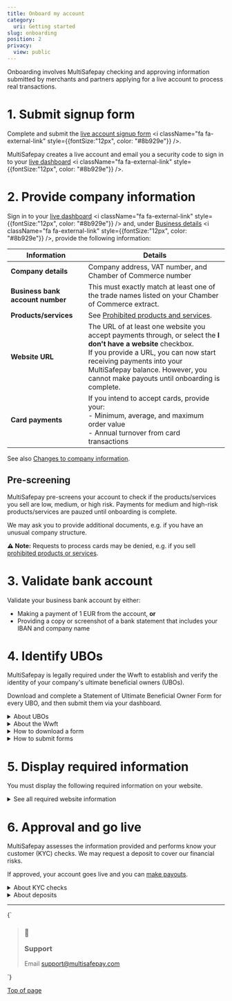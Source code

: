 ```yaml
---
title: Onboard my account
category:
  uri: Getting started
slug: onboarding
position: 2
privacy:
  view: public
---
```


Onboarding involves MultiSafepay checking and approving information submitted by merchants and partners applying for a live account to process real transactions.

# 1. Submit signup form

Complete and submit the <a href="https://merchant.multisafepay.com/signup" target="_blank">live account signup form</a> <i className="fa fa-external-link" style={{fontSize:"12px", color: "#8b929e"}} />.

MultiSafepay creates a live account and email you a security code to sign in to your <a href="https://merchant.multisafepay.com/" target="_blank">live dashboard</a> <i className="fa fa-external-link" style={{fontSize:"12px", color: "#8b929e"}} />.

# 2. Provide company information

Sign in to your <a href="https://merchant.multisafepay.com/" target="_blank">live dashboard</a> <i className="fa fa-external-link" style={{fontSize:"12px", color: "#8b929e"}} /> and, under <a href="https://merchant.multisafepay.com/onboarding" target="_blank">Business details</a> <i className="fa fa-external-link" style={{fontSize:"12px", color: "#8b929e"}} />, provide the following information:

| Information                      | Details                                                                                                                                                                                                                                                                                               |
| -------------------------------- | ----------------------------------------------------------------------------------------------------------------------------------------------------------------------------------------------------------------------------------------------------------------------------------------------------- |
| **Company details**              | Company address, VAT number, and Chamber of Commerce number                                                                                                                                                                                                                                           |
| **Business bank account number** | This must exactly match at least one of the trade names listed on your Chamber of Commerce extract.                                                                                                                                                                                                   |
| **Products/services**            | See [Prohibited products and services](/docs/prohibited-products-services/).                                                                                                                                                                                                                          |
| **Website URL**                  | The URL of at least one website you accept payments through, or select the **I don't have a website** checkbox. <br /> If you provide a URL, you can now start receiving payments into your MultiSafepay balance. However, you cannot make <Glossary>payouts</Glossary> until onboarding is complete. |
| **Card payments**                | If you intend to accept  cards, provide your: <br /> - Minimum, average, and maximum order value <br /> - Annual turnover from card transactions                                                                                                                                                      |

See also [Changes to company information](/docs/company-information/).

## Pre-screening

MultiSafepay pre-screens your account to check if the products/services you sell are low, medium, or high risk. Payments for medium and high-risk products/services are pauzed until onboarding is complete.

We may ask you to provide additional documents, e.g. if you have an unusual company structure.

**⚠️ Note:** Requests to process cards may be denied, e.g. if you sell [prohibited products or services](/docs/prohibited-products-services/).

# 3. Validate bank account

Validate your business bank account by either:

* Making a payment of 1 EUR from the account, **or**
* Providing a copy or screenshot of a bank statement that includes your IBAN and company name

# 4. Identify UBOs

MultiSafepay is legally required under the Wwft to establish and verify the identity of your company's ultimate beneficial owners (UBOs).

Download and complete a Statement of Ultimate Beneficial Owner Form for every UBO, and then submit them via your dashboard.

<details id="about-ubos">
  <summary>About UBOs</summary>

  <br />

  A UBO is a natural person who directly or indirectly holds an equity interest in or exercises control of the enterprise. Most commonly, an individual holds an equity interest of 25% or more of the shares or capital of the enterprise, or exercises:

  * 25% or more of the voting rights, **or**
  * De facto control over the affairs of the enterprise, **or**
  * Other special rights of 25% or more over the capital of the enterprise and specific control over, for example, rights granted in the pages of incorporation.

  **Multiple UBOs**\
  If the enterprise consists of a number of (intermediate) holding companies, then the UBO(s) are all the individuals who, through various companies, have 25% or more control of the underlying enterprise.

  **No UBOs**\
  Enterprises are not required to have a UBO. For example, if an enterprise has five owners with an equal distribution of capital and control, none of them owns 25% or more of the enterprise.

  **Example**\
  The limited company Good Ltd has a sole shareholder: Better Ltd. The shares of Better Ltd are held equally by two other limited companies:

  * Anders Ltd. which has two equal shareholders: Mr A. Jansen and Ms B. Jansen-de Jong
  * Best Ltd. which has one sole shareholder: Ms D. Best

  The three ultimate beneficial owners are therefore Mr A. Jansen, Ms B. Jansen-de Jong, Ms D. Best.
</details>

<details id="about-the-wwft">
  <summary>About the Wwft</summary>

  <br />

  The Wet ter voorkoming van witwassen en financieren van terrorisme (WWFT), or Money Laundering and Terrorist Financing Prevention Act, prevents companies and individuals from laundering money or financing terrorist activity.

  It was based on the Disclosure of Unusual Transactions or Financial Services Act, but goes one step further. It focuses on both individuals involved in suspect transactions and the risk of such transactions.
</details>

<details id="how-to-download-a-form">
  <summary>How to download a form</summary>

  <br />

  * <a href="https://github.com/MultiSafepay/docs/raw/master/static/forms/UBOform_NL_V2.0.pdf" target="_blank">Dutch UBO form</a> <i className="fa fa-external-link" style={{fontSize:"12px", color: "#8b929e"}} />
  * <a href="https://github.com/MultiSafepay/docs/raw/master/static/forms/UBOform_EN_V2.0.pdf" target="_blank">English UBO form</a> <i className="fa fa-external-link" style={{fontSize:"12px", color: "#8b929e"}} />
  * <a href="https://github.com/MultiSafepay/docs/raw/master/static/forms/UBOform_FR.pdf" target="_blank">French UBO form</a> <i className="fa fa-external-link" style={{fontSize:"12px", color: "#8b929e"}} />
  * <a href="https://github.com/MultiSafepay/docs/raw/master/static/forms/UBOform_DE.pdf" target="_blank">German UBO form</a> <i className="fa fa-external-link" style={{fontSize:"12px", color: "#8b929e"}} />
  * <a href="https://github.com/MultiSafepay/docs/raw/master/static/forms/UBOform_IT_V2.0.pdf" target="_blank">Italian UBO form</a> <i className="fa fa-external-link" style={{fontSize:"12px", color: "#8b929e"}} />
  * <a href="https://github.com/MultiSafepay/docs/raw/master/static/forms/UBOform_ES.pdf" target="_blank">Spanish UBO form</a> <i className="fa fa-external-link" style={{fontSize:"12px", color: "#8b929e"}} />
</details>

<details id="how-to-submit-forms">
  <summary>How to submit forms</summary>

  <br />

  1. Sign in to your <a href="https://merchant.multisafepay.com" target="_blank">MultiSafepay dashboard</a> <i className="fa fa-external-link" style={{fontSize:"12px", color: "#8b929e"}} />.
  2. Go to **Settings** > **Files**.
  3. Under **Upload a new file**, click **Choose file**.
  4. Select the UBO form, and then click **Open**.
  5. Upload color copies of the identity documents of all UBOs.
</details>

# 5. Display required information

You must display the following required information on your website.

<details id="required-site-information">
  <summary>See all required website information</summary>

  <br />

  Display your company's:

  * Full legal name
  * Registered business address
  * Phone number
  * Email address, or a contact form
  * Chamber of Commerce number
  * VAT number
  * General terms and conditions, including the right to withdrawal (14 days)
  * Privacy policy
</details>

# 6. Approval and go live

MultiSafepay assesses the information provided and performs know your customer (KYC) checks. We may request a deposit to cover our financial risks.

If approved, your account goes live and you can [make payouts](/docs/payouts/).

<details id="about-kyc-checks">
  <summary>About KYC checks</summary>

  <br />

  As a payment service provider and <Glossary>acquirer</Glossary>, MultiSafepay is legally required to perform KYC checks on the:

  * Account holder
  * Business bank account
  * Merchant
  * Website

  To help you start accepting payments as quickly as possible, we divide our checks into two phases:

  * **Identification:** As soon as we have established the identity of the account holder, you can start accepting payments.
  * **Verification:** As soon as we have verified the identity of the account holder, you can start making payouts to your business bank account.
</details>

<details id="about-deposits">
  <summary>About deposits</summary>

  <br />

  We may ask for a deposit in case:

  * A merchant goes bankrupt and we can't collect funds for chargebacks from their account.
  * A merchant uses payment methods that let you withdraw funds from your account balance when there are no funds available, e.g. direct debit or credit card payments.

  Deposits are based on various factors:

  * Card volume
  * Delivery timelines
  * Financials
  * Performance and experience

  If financials are requested, we request your most recent balance sheet, and profit and loss statement.
</details>



***

<HTMLBlock>{`
<blockquote className="callout callout_info">
    <h3 className="callout-heading false">
        <span className="callout-icon">💬</span>
        <p>Support</p>
    </h3>
    <p>Email <a href="mailto:support@multisafepay.com">support@multisafepay.com</a></p>
</blockquote>
`}</HTMLBlock>

[Top of page](#)
